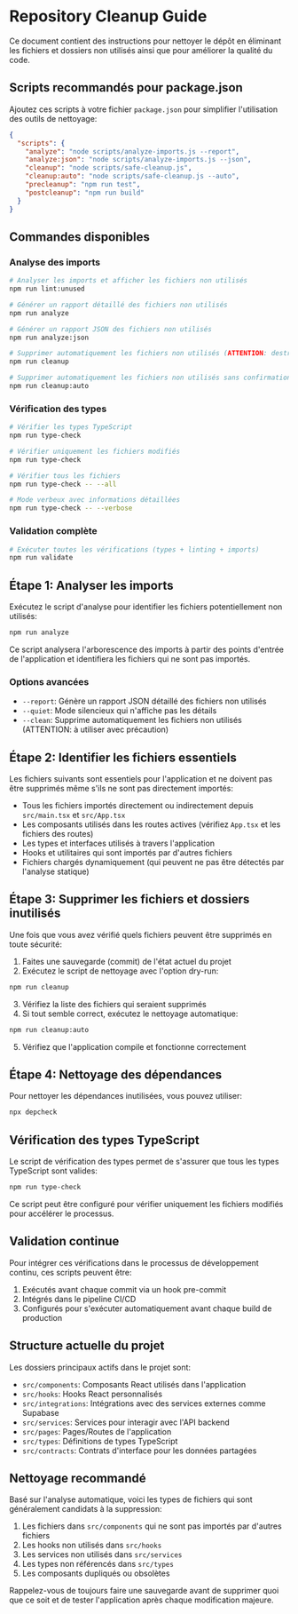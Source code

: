 
# Repository Cleanup Guide

Ce document contient des instructions pour nettoyer le dépôt en éliminant les fichiers et dossiers non utilisés ainsi que pour améliorer la qualité du code.

## Scripts recommandés pour package.json

Ajoutez ces scripts à votre fichier `package.json` pour simplifier l'utilisation des outils de nettoyage:

```json
{
  "scripts": {
    "analyze": "node scripts/analyze-imports.js --report",
    "analyze:json": "node scripts/analyze-imports.js --json",
    "cleanup": "node scripts/safe-cleanup.js",
    "cleanup:auto": "node scripts/safe-cleanup.js --auto",
    "precleanup": "npm run test",
    "postcleanup": "npm run build"
  }
}
```

## Commandes disponibles

### Analyse des imports

```bash
# Analyser les imports et afficher les fichiers non utilisés
npm run lint:unused

# Générer un rapport détaillé des fichiers non utilisés
npm run analyze

# Générer un rapport JSON des fichiers non utilisés
npm run analyze:json

# Supprimer automatiquement les fichiers non utilisés (ATTENTION: destructif)
npm run cleanup

# Supprimer automatiquement les fichiers non utilisés sans confirmation
npm run cleanup:auto
```

### Vérification des types

```bash
# Vérifier les types TypeScript
npm run type-check

# Vérifier uniquement les fichiers modifiés
npm run type-check 

# Vérifier tous les fichiers
npm run type-check -- --all

# Mode verbeux avec informations détaillées
npm run type-check -- --verbose
```

### Validation complète

```bash
# Exécuter toutes les vérifications (types + linting + imports)
npm run validate
```

## Étape 1: Analyser les imports

Exécutez le script d'analyse pour identifier les fichiers potentiellement non utilisés:

```bash
npm run analyze
```

Ce script analysera l'arborescence des imports à partir des points d'entrée de l'application et identifiera les fichiers qui ne sont pas importés.

### Options avancées

- `--report`: Génère un rapport JSON détaillé des fichiers non utilisés
- `--quiet`: Mode silencieux qui n'affiche pas les détails
- `--clean`: Supprime automatiquement les fichiers non utilisés (ATTENTION: à utiliser avec précaution)

## Étape 2: Identifier les fichiers essentiels

Les fichiers suivants sont essentiels pour l'application et ne doivent pas être supprimés même s'ils ne sont pas directement importés:

- Tous les fichiers importés directement ou indirectement depuis `src/main.tsx` et `src/App.tsx`
- Les composants utilisés dans les routes actives (vérifiez `App.tsx` et les fichiers des routes)
- Les types et interfaces utilisés à travers l'application
- Hooks et utilitaires qui sont importés par d'autres fichiers
- Fichiers chargés dynamiquement (qui peuvent ne pas être détectés par l'analyse statique)

## Étape 3: Supprimer les fichiers et dossiers inutilisés

Une fois que vous avez vérifié quels fichiers peuvent être supprimés en toute sécurité:

1. Faites une sauvegarde (commit) de l'état actuel du projet
2. Exécutez le script de nettoyage avec l'option dry-run:

```bash
npm run cleanup
```

3. Vérifiez la liste des fichiers qui seraient supprimés
4. Si tout semble correct, exécutez le nettoyage automatique:

```bash
npm run cleanup:auto
```

5. Vérifiez que l'application compile et fonctionne correctement

## Étape 4: Nettoyage des dépendances

Pour nettoyer les dépendances inutilisées, vous pouvez utiliser:

```bash
npx depcheck
```

## Vérification des types TypeScript

Le script de vérification des types permet de s'assurer que tous les types TypeScript sont valides:

```bash
npm run type-check
```

Ce script peut être configuré pour vérifier uniquement les fichiers modifiés pour accélérer le processus.

## Validation continue

Pour intégrer ces vérifications dans le processus de développement continu, ces scripts peuvent être:

1. Exécutés avant chaque commit via un hook pre-commit
2. Intégrés dans le pipeline CI/CD
3. Configurés pour s'exécuter automatiquement avant chaque build de production

## Structure actuelle du projet

Les dossiers principaux actifs dans le projet sont:

- `src/components`: Composants React utilisés dans l'application
- `src/hooks`: Hooks React personnalisés
- `src/integrations`: Intégrations avec des services externes comme Supabase
- `src/services`: Services pour interagir avec l'API backend
- `src/pages`: Pages/Routes de l'application
- `src/types`: Définitions de types TypeScript
- `src/contracts`: Contrats d'interface pour les données partagées

## Nettoyage recommandé

Basé sur l'analyse automatique, voici les types de fichiers qui sont généralement candidats à la suppression:

1. Les fichiers dans `src/components` qui ne sont pas importés par d'autres fichiers
2. Les hooks non utilisés dans `src/hooks`
3. Les services non utilisés dans `src/services`
4. Les types non référencés dans `src/types`
5. Les composants dupliqués ou obsolètes

Rappelez-vous de toujours faire une sauvegarde avant de supprimer quoi que ce soit et de tester l'application après chaque modification majeure.
